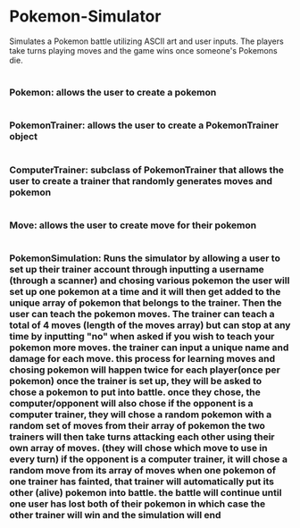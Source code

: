 # Pokemon-Simulator
Simulates a Pokemon battle utilizing ASCII art and user inputs. The players take turns playing moves and the game wins once someone's Pokemons die.

#
### Pokemon: allows the user to create a pokemon 

#
### PokemonTrainer: allows the user to create a PokemonTrainer object
#
### ComputerTrainer: subclass of PokemonTrainer that allows the user to create a trainer that randomly generates moves and pokemon
#
### Move: allows the user to create move for their pokemon
#
### PokemonSimulation: Runs the simulator by allowing a user to set up their trainer account through inputting a username (through a scanner) and chosing various pokemon the user will set up one pokemon at a time and it will then get added to the unique array of pokemon that belongs to the trainer. Then the user can teach the pokemon moves. The trainer can teach a total of 4 moves (length of the moves array) but can stop at any time by inputting "no" when asked if you wish to teach your pokemon more moves. the trainer can input a unique name and damage for each move. this process for learning moves and chosing pokemon will happen twice for each player(once per pokemon) once the trainer is set up, they will be asked to chose a pokemon to put into battle. once they chose, the computer/opponent will also chose if the opponent is a computer trainer, they will chose a random pokemon with a random set of moves from their array of pokemon the two trainers will then take turns attacking each other using their own array of moves. (they will chose which move to use in every turn) if the opponent is a computer trainer, it will chose a random move from its array of moves when one pokemon of one trainer has fainted, that trainer will automatically put its other (alive) pokemon into battle. the battle will continue until one user has lost both of their pokemon in which case the other trainer will win and the simulation will end
